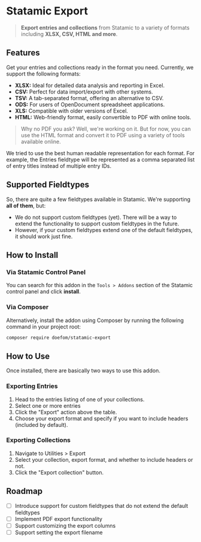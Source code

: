 # Statamic Export

> **Export entries and collections** from Statamic to a variety of formats including **XLSX, CSV, HTML and more**.

## Features

Get your entries and collections ready in the format you need. Currently, we support the following formats:

- **XLSX:** Ideal for detailed data analysis and reporting in Excel.
- **CSV:** Perfect for data import/export with other systems.
- **TSV:** A tab-separated format, offering an alternative to CSV.
- **ODS:** For users of OpenDocument spreadsheet applications.
- **XLS:** Compatible with older versions of Excel.
- **HTML:** Web-friendly format, easily convertible to PDF with online tools.

> Why no PDF you ask? Well, we're working on it. But for now, you can use the HTML format and convert it to PDF using a
> variety of tools available online.

We tried to use the best human readable representation for each format. For example, the Entries fieldtype will be
represented as a comma separated list of entry titles instead of multiple entry IDs.

## Supported Fieldtypes

So, there are quite a few fieldtypes available in Statamic. We're supporting **all of them**, but:

- We do not support custom fieldtypes (yet). There will be a way to extend the functionality to support custom
  fieldtypes in the future.
- However, if your custom fieldtypes extend one of the default fieldtypes, it should work just fine.

## How to Install

### Via Statamic Control Panel

You can search for this addon in the `Tools > Addons` section of the Statamic control panel and click **install**.

### Via Composer

Alternatively, install the addon using Composer by running the following command in your project root:

``` bash
composer require doefom/statamic-export
```

## How to Use

Once installed, there are basically two ways to use this addon.

### Exporting Entries

1. Head to the entries listing of one of your collections.
2. Select one or more entries
3. Click the "Export" action above the table.
4. Choose your export format and specify if you want to include headers (included by default).

### Exporting Collections

1. Navigate to Utilities > Export
2. Select your collection, export format, and whether to include headers or not.
3. Click the "Export collection" button.

## Roadmap

- [ ] Introduce support for custom fieldtypes that do not extend the default fieldtypes
- [ ] Implement PDF export functionality
- [ ] Support customizing the export columns
- [ ] Support setting the export filename
